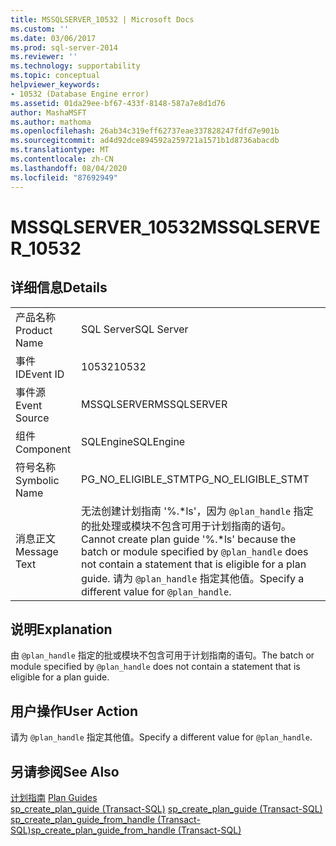 ```yaml
---
title: MSSQLSERVER_10532 | Microsoft Docs
ms.custom: ''
ms.date: 03/06/2017
ms.prod: sql-server-2014
ms.reviewer: ''
ms.technology: supportability
ms.topic: conceptual
helpviewer_keywords:
- 10532 (Database Engine error)
ms.assetid: 01da29ee-bf67-433f-8148-587a7e8d1d76
author: MashaMSFT
ms.author: mathoma
ms.openlocfilehash: 26ab34c319eff62737eae337828247fdfd7e901b
ms.sourcegitcommit: ad4d92dce894592a259721a1571b1d8736abacdb
ms.translationtype: MT
ms.contentlocale: zh-CN
ms.lasthandoff: 08/04/2020
ms.locfileid: "87692949"
---
```

# <a name="mssqlserver_10532"></a><span data-ttu-id="ed7a0-102">MSSQLSERVER_10532</span><span class="sxs-lookup"><span data-stu-id="ed7a0-102">MSSQLSERVER_10532</span></span>
    
## <a name="details"></a><span data-ttu-id="ed7a0-103">详细信息</span><span class="sxs-lookup"><span data-stu-id="ed7a0-103">Details</span></span>  
  
|||  
|-|-|  
|<span data-ttu-id="ed7a0-104">产品名称</span><span class="sxs-lookup"><span data-stu-id="ed7a0-104">Product Name</span></span>|<span data-ttu-id="ed7a0-105">SQL Server</span><span class="sxs-lookup"><span data-stu-id="ed7a0-105">SQL Server</span></span>|  
|<span data-ttu-id="ed7a0-106">事件 ID</span><span class="sxs-lookup"><span data-stu-id="ed7a0-106">Event ID</span></span>|<span data-ttu-id="ed7a0-107">10532</span><span class="sxs-lookup"><span data-stu-id="ed7a0-107">10532</span></span>|  
|<span data-ttu-id="ed7a0-108">事件源</span><span class="sxs-lookup"><span data-stu-id="ed7a0-108">Event Source</span></span>|<span data-ttu-id="ed7a0-109">MSSQLSERVER</span><span class="sxs-lookup"><span data-stu-id="ed7a0-109">MSSQLSERVER</span></span>|  
|<span data-ttu-id="ed7a0-110">组件</span><span class="sxs-lookup"><span data-stu-id="ed7a0-110">Component</span></span>|<span data-ttu-id="ed7a0-111">SQLEngine</span><span class="sxs-lookup"><span data-stu-id="ed7a0-111">SQLEngine</span></span>|  
|<span data-ttu-id="ed7a0-112">符号名称</span><span class="sxs-lookup"><span data-stu-id="ed7a0-112">Symbolic Name</span></span>|<span data-ttu-id="ed7a0-113">PG_NO_ELIGIBLE_STMT</span><span class="sxs-lookup"><span data-stu-id="ed7a0-113">PG_NO_ELIGIBLE_STMT</span></span>|  
|<span data-ttu-id="ed7a0-114">消息正文</span><span class="sxs-lookup"><span data-stu-id="ed7a0-114">Message Text</span></span>|<span data-ttu-id="ed7a0-115">无法创建计划指南 '%.\*ls'，因为 `@plan_handle` 指定的批处理或模块不包含可用于计划指南的语句。</span><span class="sxs-lookup"><span data-stu-id="ed7a0-115">Cannot create plan guide '%.\*ls' because the batch or module specified by `@plan_handle` does not contain a statement that is eligible for a plan guide.</span></span> <span data-ttu-id="ed7a0-116">请为 `@plan_handle` 指定其他值。</span><span class="sxs-lookup"><span data-stu-id="ed7a0-116">Specify a different value for `@plan_handle`.</span></span>|  
  
## <a name="explanation"></a><span data-ttu-id="ed7a0-117">说明</span><span class="sxs-lookup"><span data-stu-id="ed7a0-117">Explanation</span></span>  
 <span data-ttu-id="ed7a0-118">由 `@plan_handle` 指定的批或模块不包含可用于计划指南的语句。</span><span class="sxs-lookup"><span data-stu-id="ed7a0-118">The batch or module specified by `@plan_handle` does not contain a statement that is eligible for a plan guide.</span></span>  
  
## <a name="user-action"></a><span data-ttu-id="ed7a0-119">用户操作</span><span class="sxs-lookup"><span data-stu-id="ed7a0-119">User Action</span></span>  
 <span data-ttu-id="ed7a0-120">请为 `@plan_handle` 指定其他值。</span><span class="sxs-lookup"><span data-stu-id="ed7a0-120">Specify a different value for `@plan_handle`.</span></span>  
  
## <a name="see-also"></a><span data-ttu-id="ed7a0-121">另请参阅</span><span class="sxs-lookup"><span data-stu-id="ed7a0-121">See Also</span></span>  
 <span data-ttu-id="ed7a0-122">[计划指南](../performance/plan-guides.md) </span><span class="sxs-lookup"><span data-stu-id="ed7a0-122">[Plan Guides](../performance/plan-guides.md) </span></span>  
 <span data-ttu-id="ed7a0-123">[sp_create_plan_guide (Transact-SQL)](/sql/relational-databases/system-stored-procedures/sp-create-plan-guide-transact-sql) </span><span class="sxs-lookup"><span data-stu-id="ed7a0-123">[sp_create_plan_guide &#40;Transact-SQL&#41;](/sql/relational-databases/system-stored-procedures/sp-create-plan-guide-transact-sql) </span></span>  
 [<span data-ttu-id="ed7a0-124">sp_create_plan_guide_from_handle (Transact-SQL)</span><span class="sxs-lookup"><span data-stu-id="ed7a0-124">sp_create_plan_guide_from_handle &#40;Transact-SQL&#41;</span></span>](/sql/relational-databases/system-stored-procedures/sp-create-plan-guide-from-handle-transact-sql)  
  
  
